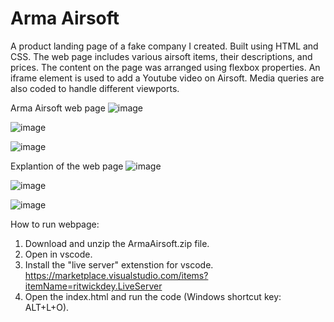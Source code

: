 # Arma Airsoft
A product landing page of a fake company I created. Built using HTML and CSS. The web page includes various airsoft items, their descriptions, and prices. The content on the page was arranged using flexbox properties. An iframe element is used to add a Youtube video on Airsoft. 
Media queries are also coded to handle different viewports.

Arma Airsoft web page
![image](https://github.com/kylehraja/ArmaAirsoft/assets/140476247/454082ba-9165-4f8b-9f2e-68e2d3962d69)

![image](https://github.com/kylehraja/ArmaAirsoft/assets/140476247/0a331274-d675-47cd-944a-399372f3637d)

![image](https://github.com/kylehraja/ArmaAirsoft/assets/140476247/f7153036-966a-4009-b907-35e33785d49c)

Explantion of the web page
![image](https://github.com/kylehraja/ArmaAirsoft/assets/140476247/7100444a-524b-44aa-872a-d73c30884c6b)

![image](https://github.com/kylehraja/ArmaAirsoft/assets/140476247/65a87a55-ad29-46ac-a5ac-48baa5cb6ef0)

![image](https://github.com/kylehraja/ArmaAirsoft/assets/140476247/ce8154af-d38d-4baa-b2fb-7d1602aec771)

How to run webpage:

1) Download and unzip the ArmaAirsoft.zip file.
2) Open in vscode.
3) Install the "live server" extenstion for vscode. https://marketplace.visualstudio.com/items?itemName=ritwickdey.LiveServer
4) Open the index.html and run the code (Windows shortcut key: ALT+L+O).

